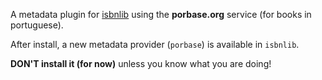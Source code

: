 A metadata plugin for [isbnlib](https://pypi.python.org/pypi/isbnlib) using the **porbase.org** service (for books in portuguese).

After install, a new metadata provider (`porbase`) is available in `isbnlib`.


**DON'T install it (for now)** unless you know what you are doing!

